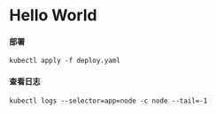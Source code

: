 # Hello World

#### 部署

```shell
kubectl apply -f deploy.yaml
```

#### 查看日志

```shell
kubectl logs --selector=app=node -c node --tail=-1
```